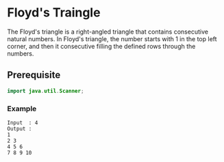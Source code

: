 # Floyd's Traingle
The Floyd's triangle is a right-angled triangle that contains consecutive natural numbers. In Floyd's triangle, the number starts with 1 in the top left corner, and then it consecutive filling the defined rows through the numbers.
## Prerequisite
```java
import java.util.Scanner;
```
### Example
```
Input  : 4
Output :
1
2 3
4 5 6
7 8 9 10
```